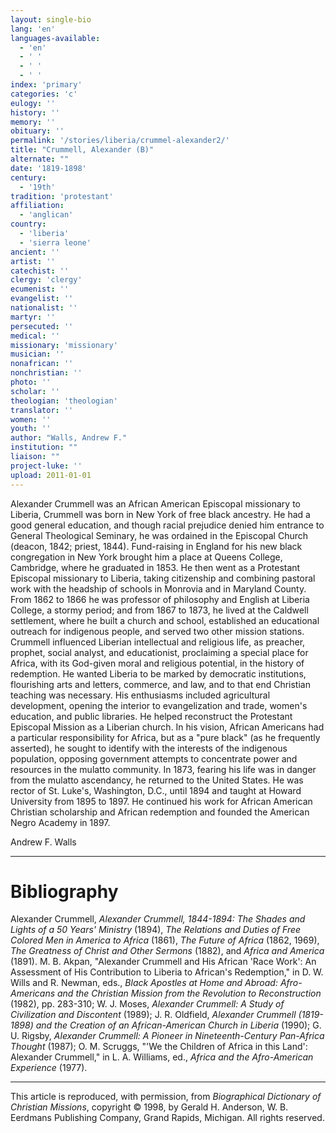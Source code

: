 ```yaml
---
layout: single-bio
lang: 'en'
languages-available:
  - 'en'
  - ' '
  - ' '
  - ' '
index: 'primary'
categories: 'c'
eulogy: ''
history: ''
memory: ''
obituary: ''
permalink: '/stories/liberia/crummel-alexander2/'
title: "Crummell, Alexander (B)"
alternate: ""
date: '1819-1898'
century:
  - '19th'
tradition: 'protestant'
affiliation:
  - 'anglican'
country:
  - 'liberia'
  - 'sierra leone'
ancient: ''
artist: ''
catechist: ''
clergy: 'clergy'
ecumenist: ''
evangelist: ''
nationalist: ''
martyr: ''
persecuted: ''
medical: ''
missionary: 'missionary'
musician: ''
nonafrican: ''
nonchristian: ''
photo: ''
scholar: ''
theologian: 'theologian'
translator: ''
women: ''
youth: ''
author: "Walls, Andrew F."
institution: ""
liaison: ""
project-luke: ''
upload: 2011-01-01
---
```




Alexander Crummell was an African American Episcopal missionary to Liberia, Crummell was born in New York of free black ancestry. He had a good general education, and though racial prejudice denied him entrance to General Theological Seminary, he was ordained in the Episcopal Church (deacon, 1842; priest, 1844). Fund-raising in England for his new black congregation in New York brought him a place at Queens College, Cambridge, where he graduated in 1853. He then went as a Protestant Episcopal missionary to Liberia, taking citizenship and combining pastoral work with the headship of schools in Monrovia and in Maryland County. From 1862 to 1866 he was professor of philosophy and English at Liberia College, a stormy period; and from 1867 to 1873, he lived at the Caldwell settlement, where he built a church and school, established an educational outreach for indigenous people, and served two other mission stations. Crummell influenced Liberian intellectual and religious life, as preacher, prophet, social analyst, and educationist, proclaiming a special place for Africa, with its God-given moral and religious potential, in the history of redemption. He wanted Liberia to be marked by democratic institutions, flourishing arts and letters, commerce, and law, and to that end Christian teaching was necessary. His enthusiasms included agricultural development, opening the interior to evangelization and trade, women's education, and public libraries. He helped reconstruct the Protestant Episcopal Mission as a Liberian church. In his vision, African Americans had a particular responsibility for Africa, but as a "pure black" (as he frequently asserted), he sought to identify with the interests of the indigenous population, opposing government attempts to concentrate power and resources in the mulatto community. In 1873, fearing his life was in danger from the mulatto ascendancy, he returned to the United States. He was rector of St. Luke's, Washington, D.C., until 1894 and taught at Howard University from 1895 to 1897. He continued his work for African American Christian scholarship and African redemption and founded the American Negro Academy in 1897.

Andrew F. Walls

---

# Bibliography

Alexander Crummell, *Alexander Crummell, 1844-1894: The Shades and Lights of a 50 Years' Ministry* (1894), *The Relations and Duties of Free Colored Men in America to Africa* (1861), *The Future of Africa* (1862, 1969), *The Greatness of Christ and Other Sermons* (1882), and *Africa and America* (1891). M. B. Akpan, "Alexander Crummell and His African 'Race Work': An Assessment of His Contribution to Liberia to African's Redemption," in D. W. Wills and R. Newman, eds., *Black Apostles at Home and Abroad: Afro-Americans and the Christian Mission from the Revolution to Reconstruction* (1982), pp. 283-310; W. J. Moses, *Alexander Crummell: A Study of Civilization and Discontent* (1989); J. R. Oldfield, *Alexander Crummell (1819-1898) and the Creation of an African-American Church in Liberia* (1990); G. U. Rigsby, *Alexander Crummell: A Pioneer in Nineteenth-Century Pan-Africa Thought* (1987); O. M. Scruggs, "'We the Children of Africa in this Land': Alexander Crummell," in L. A. Williams, ed., *Africa and the Afro-American Experience* (1977).

---

This article is reproduced, with permission, from *Biographical Dictionary of Christian Missions*, copyright © 1998, by Gerald H. Anderson, W. B. Eerdmans Publishing Company, Grand Rapids, Michigan. All rights reserved.
